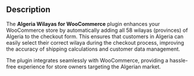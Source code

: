 ## Description

The **Algeria Wilayas for WooCommerce** plugin enhances your WooCommerce store by automatically adding all 58 wilayas (provinces) of Algeria to the checkout form. This ensures that customers in Algeria can easily select their correct wilaya during the checkout process, improving the accuracy of shipping calculations and customer data management.

The plugin integrates seamlessly with WooCommerce, providing a hassle-free experience for store owners targeting the Algerian market.
